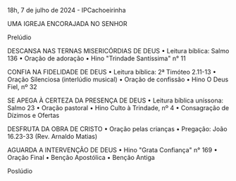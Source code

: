 18h, 7 de julho de 2024 - IPCachoeirinha

UMA IGREJA ENCORAJADA NO SENHOR

Prelúdio

DESCANSA NAS TERNAS MISERICÓRDIAS DE DEUS
•	Leitura bíblica: Salmo 136
•	Oração de adoração
•	Hino "Trindade Santíssima" n° 11

CONFIA NA FIDELIDADE DE DEUS
•	Leitura bíblica: 2ª Timóteo 2.11-13
•	Oração Silenciosa (interlúdio musical)
•	Oração de confissão
•	Hino O Deus Fiel, nº 32

SE APEGA À CERTEZA DA PRESENÇA DE DEUS
•	Leitura bíblica uníssona: Salmo 23
•	Oração pastoral
•	Hino Culto à Trindade, nº 4
•	Consagração de Dízimos e Ofertas

DESFRUTA DA OBRA DE CRISTO
•	Oração pelas crianças
•	Pregação: João 16.23-33 (Rev. Arnaldo Matias)

AGUARDA A INTERVENÇÃO DE DEUS
•	Hino "Grata Confiança" n° 169
•	Oração Final
•	Benção Apostólica
•	Benção Antiga

Poslúdio